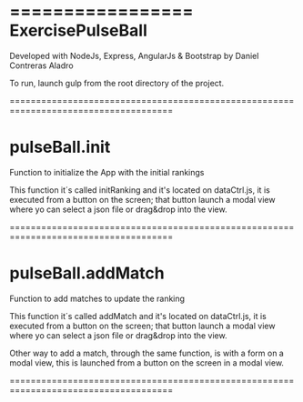=================
ExercisePulseBall
=================

Developed with NodeJs, Express, AngularJs & Bootstrap by Daniel Contreras Aladro

To run, launch gulp from the root directory of the project.

=====================================================================================

pulseBall.init
==============

Function to initialize the App with the initial rankings

This function it´s called initRanking and it's located on dataCtrl.js, it is executed from a button on the screen; that button launch a modal view where yo can select a json file or drag&drop into the view.

=====================================================================================

pulseBall.addMatch
==================

Function to add matches to update the ranking

This function it´s called addMatch and it's located on dataCtrl.js, it is executed from a button on the screen; that button launch a modal view where yo can select a json file or drag&drop into the view.

Other way to add a match, through the same function, is with a form on a modal view, this is launched from a button on the screen in a modal view.

=====================================================================================
